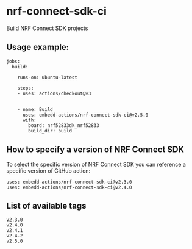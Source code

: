 # nrf-connect-sdk-ci
Build NRF Connect SDK projects

## Usage example:

```
jobs:
  build:

    runs-on: ubuntu-latest

    steps:
    - uses: actions/checkout@v3


    - name: Build
      uses: embedd-actions/nrf-connect-sdk-ci@v2.5.0
      with:
        board: nrf52833dk_nrf52833
        build_dir: build

```

## How to specify a version of NRF Connect SDK

To select the specific version of  NRF Connect SDK you
can reference a specific version of GitHub action:
```
uses: embedd-actions/nrf-connect-sdk-ci@v2.3.0
uses: embedd-actions/nrf-connect-sdk-ci@v2.4.0
```

## List of available tags

```
v2.3.0
v2.4.0
v2.4.1
v2.4.2
v2.5.0
```
